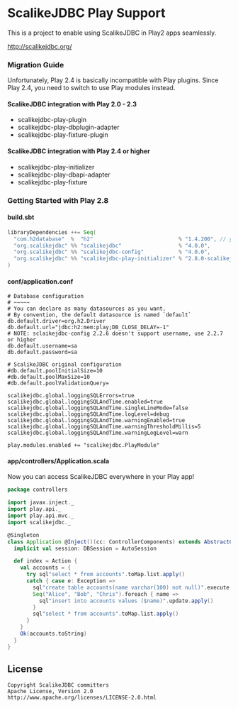 # ScalikeJDBC Play Support

This is a project to enable using ScalikeJDBC in Play2 apps seamlessly.

http://scalikejdbc.org/

### Migration Guide

Unfortunately, Play 2.4 is basically incompatible with Play plugins. Since Play 2.4, you need to switch to use Play modules instead.

#### ScalikeJDBC integration with Play 2.0 - 2.3

- scalikejdbc-play-plugin
- scalikejdbc-play-dbplugin-adapter
- scalikejdbc-play-fixture-plugin

#### ScalikeJDBC integration with Play 2.4 or higher

- scalikejdbc-play-initializer
- scalikejdbc-play-dbapi-adapter
- scalikejdbc-play-fixture

### Getting Started with Play 2.8

#### build.sbt

```scala
libraryDependencies ++= Seq(
  "com.h2database"  %  "h2"                           % "1.4.200", // your jdbc driver here
  "org.scalikejdbc" %% "scalikejdbc"                  % "4.0.0",
  "org.scalikejdbc" %% "scalikejdbc-config"           % "4.0.0",
  "org.scalikejdbc" %% "scalikejdbc-play-initializer" % "2.8.0-scalikejdbc-4.0"
)
```

#### conf/application.conf

```
# Database configuration
# ~~~~~
# You can declare as many datasources as you want.
# By convention, the default datasource is named `default`
db.default.driver=org.h2.Driver
db.default.url="jdbc:h2:mem:play;DB_CLOSE_DELAY=-1"
# NOTE: sclaikejdbc-config 2.2.6 doesn't support username, use 2.2.7 or higher
db.default.username=sa
db.default.password=sa

# ScalikeJDBC original configuration
#db.default.poolInitialSize=10
#db.default.poolMaxSize=10
#db.default.poolValidationQuery=

scalikejdbc.global.loggingSQLErrors=true
scalikejdbc.global.loggingSQLAndTime.enabled=true
scalikejdbc.global.loggingSQLAndTime.singleLineMode=false
scalikejdbc.global.loggingSQLAndTime.logLevel=debug
scalikejdbc.global.loggingSQLAndTime.warningEnabled=true
scalikejdbc.global.loggingSQLAndTime.warningThresholdMillis=5
scalikejdbc.global.loggingSQLAndTime.warningLogLevel=warn

play.modules.enabled += "scalikejdbc.PlayModule"
```

#### app/controllers/Application.scala

Now you can access ScalikeJDBC everywhere in your Play app!

```scala
package controllers

import javax.inject._
import play.api._
import play.api.mvc._
import scalikejdbc._

@Singleton
class Application @Inject()(cc: ControllerComponents) extends AbstractController(cc) {
  implicit val session: DBSession = AutoSession

  def index = Action {
    val accounts = {
      try sql"select * from accounts".toMap.list.apply()
      catch { case e: Exception =>
        sql"create table accounts(name varchar(100) not null)".execute.apply()
        Seq("Alice", "Bob", "Chris").foreach { name =>
          sql"insert into accounts values ($name)".update.apply()
        }
        sql"select * from accounts".toMap.list.apply()
      }
    }
    Ok(accounts.toString)
  }
}
```

## License

```
Copyright ScalikeJDBC committers
Apache License, Version 2.0
http://www.apache.org/licenses/LICENSE-2.0.html
```
